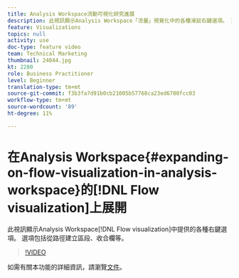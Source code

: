 ```yaml
---
title: Analysis Workspace流動可視化研究進展
description: 此視訊顯示Analysis Workspace「流量」視覺化中的各種滑鼠右鍵選項。 選項包括從路徑建立區段、收合欄等。
feature: Visualizations
topics: null
activity: use
doc-type: feature video
team: Technical Marketing
thumbnail: 24044.jpg
kt: 2280
role: Business Practitioner
level: Beginner
translation-type: tm+mt
source-git-commit: f3b3fa7d91b0cb21005b57768ca23ed6700fcc03
workflow-type: tm+mt
source-wordcount: '89'
ht-degree: 11%

---
```



# 在Analysis Workspace{#expanding-on-flow-visualization-in-analysis-workspace}的[!DNL Flow visualization]上展開

此視訊顯示Analysis Workspace[!DNL Flow visualization]中提供的各種右鍵選項。 選項包括從路徑建立區段、收合欄等。

>[!VIDEO](https://video.tv.adobe.com/v/24044/?quality=12)

如需有關本功能的詳細資訊，請瀏覽[文件](https://experienceleague.adobe.com/docs/analytics/analyze/analysis-workspace/visualizations/flow/flow.html?lang=en#analysis-workspace)。
